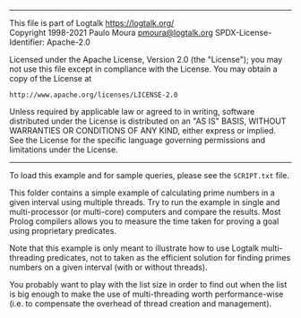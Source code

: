 ________________________________________________________________________

This file is part of Logtalk <https://logtalk.org/>  
Copyright 1998-2021 Paulo Moura <pmoura@logtalk.org>
SPDX-License-Identifier: Apache-2.0

Licensed under the Apache License, Version 2.0 (the "License");
you may not use this file except in compliance with the License.
You may obtain a copy of the License at

    http://www.apache.org/licenses/LICENSE-2.0

Unless required by applicable law or agreed to in writing, software
distributed under the License is distributed on an "AS IS" BASIS,
WITHOUT WARRANTIES OR CONDITIONS OF ANY KIND, either express or implied.
See the License for the specific language governing permissions and
limitations under the License.
________________________________________________________________________


To load this example and for sample queries, please see the `SCRIPT.txt`
file.

This folder contains a simple example of calculating prime numbers in a 
given interval using multiple threads. Try to run the example in single 
and multi-processor (or multi-core) computers and compare the results. 
Most Prolog compilers allows you to measure the time taken for proving 
a goal using proprietary predicates.

Note that this example is only meant to illustrate how to use Logtalk 
multi-threading predicates, not to taken as the efficient solution for 
finding primes numbers on a given interval (with or without threads).

You probably want to play with the list size in order to find out when the 
list is big enough to make the use of multi-threading worth performance-wise 
(i.e. to compensate the overhead of thread creation and management).
